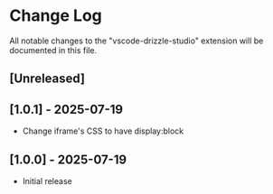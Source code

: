 # Change Log

All notable changes to the "vscode-drizzle-studio" extension will be documented in this file.

## [Unreleased]

<!-- https://keepachangelog.com/ -->

## [1.0.1] - 2025-07-19

- Change iframe's CSS to have display:block

## [1.0.0] - 2025-07-19

- Initial release
